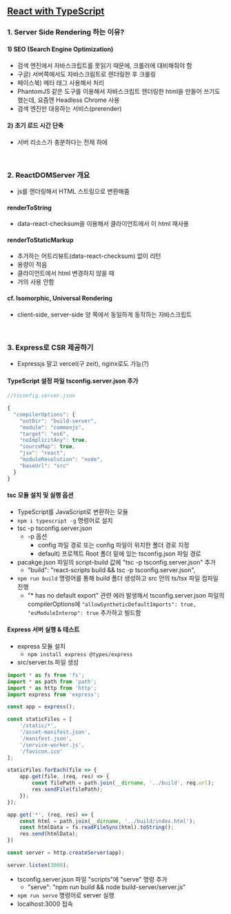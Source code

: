 ## [React with TypeScript](https://www.inflearn.com/course/react-with-typescript/dashboard)
### 1. Server Side Rendering 하는 이유?
#### 1) SEO (Search Engine Optimization)
- 검색 엔진에서 자바스크립트를 못읽기 때문에, 크롤러에 대비해줘야 함
- 구글) 서버쪽에서도 자바스크림트로 렌더링한 후 크롤링
- 페이스북) 메타 태그 사용해서 처리
- PhantomJS 같은 도구를 이용해서 자바스크립트 렌더링한 html을 만들어 쓰기도 했는데, 요즘엔 Headless Chrome 사용
- 검색 엔진만 대응하는 서비스(prerender)
#### 2) 초기 로드 시간 단축
- 서버 리소스가 충분하다는 전제 하에

</br>

### 2. ReactDOMServer 개요
- js를 렌더링해서 HTML 스트링으로 변환해줌
#### renderToString
- data-react-checksum을 이용해서 클라이언트에서 이 html 재사용
#### renderToStaticMarkup
- 추가하는 어트리뷰트(data-react-checksum) 없이 리턴
- 용량이 적음
- 클라이언트에서 html 변경하지 않을 때
- 거의 사용 안함
#### cf. Isomorphic, Universal Rendering
- client-side, server-side 양 쪽에서 동일하게 동작하는 자바스크립트

</br>

### 3. Express로 CSR 제공하기
- Expressjs 말고 vercel(구 zeit), nginx로도 가능(?)

#### TypeScript 설정 파일 tsconfig.server.json 추가
```js
//tsconfig.server.json

{
  "compilerOptions": {
    "outDir": "build-server",
    "module": "commonjs",
    "target": "es6",
    "noImplicitAny": true,
    "sourceMap": true,
    "jsx": "react",
    "moduleResolution": "node",
    "baseUrl": "src"
  }
}
```

#### tsc 모듈 설치 및 실행 옵션
- TypeScript를 JavaScript로 변환하는 모듈   
- ``npm i typescript -g`` 명령어로 설치
- tsc -p tsconfig.server.json
  - -p 옵션
    - config 파일 경로 또는 config 파일이 위치한 폴더 경로 지정
    - default) 프로젝트 Root 폴더 밑에 있는 tsconfig.json 파일 경로
- pacakge.json 파일의 script-build 값에 "tsc -p tsconfig.server.json" 추가
  - "build": "react-scripts build && tsc -p tsconfig.server.json",
- ``npm run build`` 명령어를 통해 build 폴더 생성하고 src 안의 ts/tsx 파일 컴파일 진행
  - "* has no default export" 관련 에러 발생해서 tsconfig.server.json 파일의 compilerOptions에 ``"allowSyntheticDefaultImports": true, "esModuleInterop": true`` 추가하고 빌드함

#### Express 서버 실행 & 테스트
- express 모듈 설치
  - ``npm install express @types/express``
- src/server.ts 파일 생성
```js
import * as fs from 'fs';
import * as path from 'path';
import * as http from 'http';
import express from 'express';

const app = express();

const staticFiles = [
    '/static/*',
    '/asset-manifest.json',
    '/manifest.json',
    '/service-worker.js',
    '/favicon.ico'
];

staticFiles.forEach(file => {
    app.get(file, (req, res) => {
        const filePath = path.join(__dirname, '../build', req.url);
        res.sendFile(filePath);
    });
});

app.get('*', (req, res) => {
    const html = path.join(__dirname, '../build/index.html');
    const htmlData = fs.readFileSync(html).toString();
    res.send(htmlData);
})

const server = http.createServer(app);

server.listen(3000);
```
- tsconfig.server.json 파일 "scripts"에 "serve" 명령 추가
  - "serve": "npm run build && node build-server/server.js"
- ``npm run serve`` 명령어로 server 실행
- localhost:3000 접속
